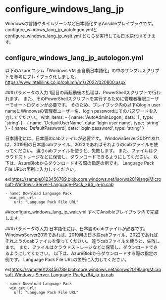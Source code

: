 # configure_windows_lang_jp
Windowsの言語やタイムゾーンなど日本語化するAnsibleプレイブックです。
configure_windows_lang_jp_autologon.ymlとconfigure_windows_lang_jp_wait.yml
どちらを実行しても日本語化はできます。

## configure_windows_lang_jp_autologon.yml
以下のAzure コラム「Windows VM 全自動日本語化」の中のサンプルスクリプトを参考にプレイブック化しました。
https://www.intellilink.co.jp/column/ms/2022/020800.aspx

###パラメータの入力
1回目の再起動後の処理は、PowerShellスクリプトで行われます。
また、そのPowerShellスクリプトを実行するために管理者権限ユーザーでオートログオンが必要です。
そのため、プレイブック内の以下のlogin user nameにWindowsの管理者ユーザー名、login passwordにそのパスワードを入力してください。
      with_items:
        - { name: 'AutoAdminLogon', data: '1', type: 'string' }
        - { name: 'DefaultUserName', data: 'login user name', type: 'string' }
        - { name: 'DefaultPassword', data: 'login password', type: 'string' }

日本語化には、日本語のcabファイルが必要です。
WindowsServer2019であれば、2019用の日本語cabファイル、2022であればそれようのcabファイルを使ってください。
違うcabファイルを使うと、失敗します。
また、ファイルはクラウドストレージなどに保管し、ダウンロードできるようにしてください。
以下は、AzureBlobからダウンロードする際の指定の例です。
Language Pack File URLの箇所に入力してください。

ex)https://sample0123456789.blob.core.windows.net/iso/ws2019lang/Microsoft-Windows-Server-Language-Pack_x64_ja-jp.cab

    - name: Download Language Pack
      win_get_url:
        url: "Language Pack File URL"

##configure_windows_lang_jp_wait.yml
すべてAnsibleプレイブック内で完結します。

###パラメータの入力
日本語化には、日本語のcabファイルが必要です。
WindowsServer2019であれば、2019用の日本語cabファイル、2022であればそれようのcabファイルを使ってください。
違うcabファイルを使うと、失敗します。
また、ファイルはクラウドストレージなどに保管し、ダウンロードできるようにしてください。
以下は、AzureBlobからダウンロードする際の指定の例です。
Language Pack File URLの箇所に入力してください。

ex)https://sample0123456789.blob.core.windows.net/iso/ws2019lang/Microsoft-Windows-Server-Language-Pack_x64_ja-jp.cab

    - name: Download Language Pack
      win_get_url:
        url: "Language Pack File URL"